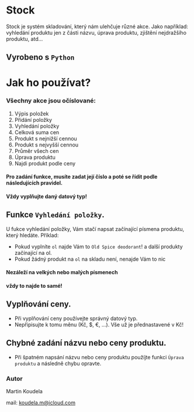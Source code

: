 # Stock

Stock je systém skladování, který nám ulehčuje různé akce. Jako například: vyhledání produktu jen z části názvu,
 úprava produktu, zjištění nejdražšího produktu, atd...

## Vyrobeno s `Python`

 # Jak ho používat?

 ### Všechny akce jsou očíslované:
 1. Výpis položek
 2. Přidání položky
 3. Vyhledání položky
 4. Celková suma cen
 5. Produkt s nejnižší cennou
 6. Produkt s nejvyšší cennou
 7. Průměr všech cen
 8. Úprava produktu
 9. Najdi produkt podle ceny

 #### Pro zadání funkce, musíte zadat její číslo a poté se řídit podle následujících pravidel.
#### Vždy vyplňujte daný datový typ!

## Funkce `Vyhledání položky`.
U fukce vyhledání položky, Vám stačí napsat začínající písmena produktu, který hledáte.
Příklad:
- Pokud vyplníte `ol` najde Vám to `Old Spice deodorant`! a další produkty začínající na ol.
- Pokud žádný produkt na `ol` na skladu není, nenajde Vám to nic

#### Nezáleží na velkých nebo malých písmenech
#### vždy to najde to samé!

## Vyplňování ceny.
- Při vyplňování ceny používejte správný datový typ. 
- Nepřipisujte k tomu měnu (Kč, $, €, ...). Vše už je přednastavené v Kč!

## Chybné zadání názvu nebo ceny produktu.
- Při špatném napsání názvu nebo ceny produktu použíjte funkci `Úprava produktu` a následně chybu opravte.

### Autor
Martin Koudela

mail: koudela.m@icloud.com 